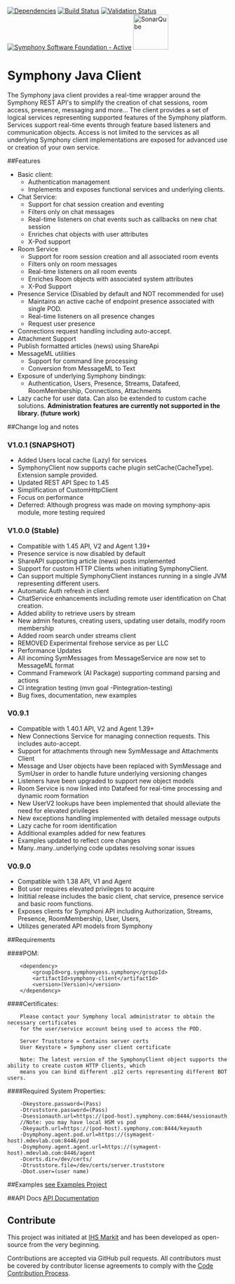 [![Dependencies](https://www.versioneye.com/user/projects/5770f47919424d000f2e0095/badge.svg?style=flat-square)](https://www.versioneye.com/user/projects/5770f47919424d000f2e0095)
[![Build Status](https://travis-ci.org/symphonyoss/symphony-java-client.svg)](https://travis-ci.org/symphonyoss/symphony-java-client)
[![Validation Status](https://scan.coverity.com/projects/9112/badge.svg?flat=1)](https://scan.coverity.com/projects/symphonyoss-symphony-java-client)
[![Symphony Software Foundation - Active](https://cdn.rawgit.com/symphonyoss/contrib-toolbox/master/images/ssf-badge-active.svg)](https://symphonyoss.atlassian.net/wiki/display/FM/Active)
<a href="https://sonarqube.com/overview?id=org.symphonyoss.symphony%3Asymphony-java-client"><img src="https://www.sonarqube.org/assets/logo-31ad3115b1b4b120f3d1efd63e6b13ac9f1f89437f0cf6881cc4d8b5603a52b4.svg" title="SonarQube" width="80"/></a>

Symphony Java Client
====================

The Symphony java client provides a real-time wrapper around the Symphony REST API's to simplify the creation of chat sessions, room access, presence, messaging and more...  The client provides a set of logical services representing supported features of the Symphony platform.  Services support real-time events through feature based listeners and communication objects.  Access is not limited to the services as all underlying Symphony client implementations are exposed for advanced use or creation of your own service.

##Features
* Basic client:
    * Authentication management
    * Implements and exposes functional services and underlying clients.
* Chat Service:
    * Support for chat session creation and eventing
    * Filters only on chat messages
    * Real-time listeners on chat events such as callbacks on new chat session
    * Enriches chat objects with user attributes
    * X-Pod support
* Room Service
    * Support for room session creation and all associated room events
    * Filters only on room messages
    * Real-time listeners on all room events
    * Enriches Room objects with associated system attributes
    * X-Pod Support
* Presence Service (Disabled by default and NOT recommended for use)
    * Maintains an active cache of endpoint presence associated with single POD.
    * Real-time listeners on all presence changes
    * Request user presence
* Connections request handling including auto-accept.
* Attachment Support
* Publish formatted articles (news) using ShareApi
* MessageML utilities
    * Support for command line processing
    * Conversion from MessageML to Text
* Exposure of underlying Symphony bindings:
    * Authentication, Users, Presence, Streams, Datafeed, RoomMembership, Connections, Attachments
* Lazy cache for user data.  Can also be extended to custom cache solutions. 
**Administration features are currently not supported in the library. (future work)**



##Change log and notes
### V1.0.1 (SNAPSHOT)
* Added Users local cache (Lazy) for services
* SymphonyClient now supports cache plugin setCache(CacheType). Extension sample provided.
* Updated REST API Spec to 1.45
* Simplification of CustomHttpClient
* Focus on performance
* Deferred: Although progress was made on moving symphony-apis module, more testing required 


### V1.0.0 (Stable)
* Compatible with 1.45 API, V2 and Agent 1.39+
* Presence service is now disabled by default
* ShareAPI supporting article (news) posts implemented
* Support for custom HTTP Clients when initiating SymphonyClient.
* Can support multiple SymphonyClient instances running in a single JVM representing different users.
* Automatic Auth refresh in client
* ChatService enhancements including remote user identification on Chat creation.
* Added ability to retrieve users by stream
* New admin features, creating users, updating user details, modify room membership
* Added room search under streams client
* REMOVED Experimental firehose service as per LLC
* Performance Updates
* All incoming SymMessages from MessageService are now set to MessageML format
* Command Framework (AI Package) supporting command parsing and actions
* CI integration testing (mvn goal -Pintegration-testing)
* Bug fixes, documentation, new examples

### V0.9.1 

* Compatible with 1.40.1 API, V2 and Agent 1.39+
* New Connections Service for managing connection requests.  This includes auto-accept.
* Support for attachments through new SymMessage and Attachments Client
* Message and User objects have been replaced with SymMessage and SymUser in order to handle future underlying versioning changes
* Listeners have been upgraded to support new object models
* Room Service is now linked into Datafeed for real-time processing and dynamic room formation
* New UserV2 lookups have been implemented that should alleviate the need for elevated privileges
* New exceptions handling implemented with detailed message outputs
* Lazy cache for room identification
* Additional examples added for new features
* Examples updated to reflect core changes
* Many..many..underlying code updates resolving sonar issues

### V0.9.0 

* Compatible with 1.38 API, V1 and Agent
* Bot user requires elevated privileges to acquire
* Inititial release includes the basic client, chat service, presence service and basic room functions.
* Exposes clients for Symphoni API including Authorization, Streams, Presence, RoomMembership, User, Users,
* Utilizes generated API models from Symphony



##Requirements

####POM:

        <dependency>
            <groupId>org.symphonyoss.symphony</groupId>
            <artifactId>symphony-client</artifactId>
            <version>(Version)</version>
        </dependency>

####Certificates:

        Please contact your Symphony local administrator to obtain the necessary certificates
        for the user/service account being used to access the POD.

        Server Truststore = Contains server certs
        User Keystore = Symphony user client certificate

        Note: The latest version of the SymphonyClient object supports the ability to create custom HTTP Clients, which
        means you can bind different .p12 certs representing different BOT users.


####Required System Properties:

        -Dkeystore.password=(Pass)
        -Dtruststore.password=(Pass)
        -Dsessionauth.url=https://(pod-host).symphony.com:8444/sessionauth
        //Note: you may have local HSM vs pod
        -Dkeyauth.url=https://(pod-host).symphony.com:8444/keyauth
        -Dsymphony.agent.pod.url=https://(symagent-host).mdevlab.com:8446/pod
        -Dsymphony.agent.agent.url=https://(symagent-host).mdevlab.com:8446/agent
        -Dcerts.dir=/dev/certs/
        -Dtruststore.file=/dev/certs/server.truststore
        -Dbot.user=(user name)

##Examples
[see Examples Project](https://github.com/symphonyoss/symphony-java-sample-bots)


##API Docs
[API Documentation](http://symphonyoss.github.io/symphony-java-client/index.html)

## Contribute
This project was initiated at [IHS Markit](https://www.ihsmarkit.com) and has been developed as open-source from the very beginning.

Contributions are accepted via GitHub pull requests. All contributors must be covered by contributor license agreements to comply with the [Code Contribution Process](https://symphonyoss.atlassian.net/wiki/display/FM/Code+Contribution+Process).
